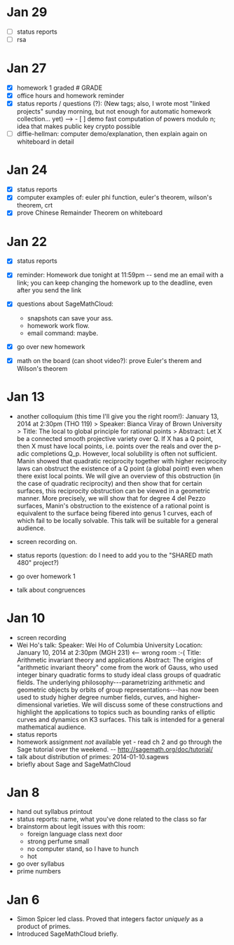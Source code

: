 # Jan 29

 - [ ] status reports
 - [ ] rsa

# Jan 27

 - [x] homework 1 graded
        # GRADE
 - [x] office hours and homework reminder
 - [x] status reports / questions (?):  (New tags; also, I wrote most "linked projects" sunday morning, but not enough for automatic homework collection... yet)
-->  - [ ] demo fast computation of powers modulo n; idea that makes public key crypto possible
 - [ ] diffie-hellman: computer demo/explanation, then explain again on whiteboard in detail

# Jan 24

 - [x] status reports
 - [x] computer examples of: euler phi function, euler's theorem, wilson's theorem, crt
 - [x] prove Chinese Remainder Theorem on whiteboard

# Jan 22

 - [x] status reports
 - [x] reminder: Homework due tonight at 11:59pm -- send me an email with a link; you can keep changing the homework up to the deadline, even after you send the link
 - [x] questions about SageMathCloud:
    - snapshots can save your ass.
    - homework work flow.
    - email command: maybe.
 - [x] go over new homework

 - [x] math on the board (can shoot video?): prove Euler's therem and Wilson's theorem



# Jan 13

 - another colloquium (this time I'll give you the right room!):
        January 13, 2014 at 2:30pm (THO 119)
        > Speaker:  Bianca Viray of Brown University
        > Title:  The local to global principle for rational points
        > Abstract:   Let X be a connected smooth projective variety over Q. If X has a Q point, then X must have local points, i.e. points over the reals and over the p-adic completions Q_p. However, local solubility is often not sufficient. Manin showed that quadratic reciprocity together with higher reciprocity laws can obstruct the existence of a Q point (a global point) even when there exist local points. We will give an overview of this obstruction (in the case of quadratic reciprocity) and then show that for certain surfaces, this reciprocity obstruction can be viewed in a geometric manner. More precisely, we will show that for degree 4 del Pezzo surfaces, Manin's obstruction to the existence of a rational point is equivalent to the surface being fibered into genus 1 curves, each of which fail to be locally solvable. This talk will be suitable for a general audience.

 - screen recording on.
 - status reports (question: do I need to add you to the "SHARED math 480" project?)
 - go over homework 1
 - talk about congruences

# Jan 10

 - screen recording
 - Wei Ho's talk:
          Speaker:  Wei Ho of Columbia University
          Location: January 10, 2014 at 2:30pm (MGH 231)  <-- wrong room :-(
          Title:    Arithmetic invariant theory and applications
          Abstract: The origins of "arithmetic invariant theory" come from the work of Gauss, who used integer binary quadratic forms to study ideal class groups of quadratic fields. The underlying philosophy---parametrizing arithmetic and geometric objects by orbits of group representations---has now been used to study higher degree number fields, curves, and higher-dimensional varieties. We will discuss some of these constructions and highlight the applications to topics such as bounding ranks of elliptic curves and dynamics on K3 surfaces.
          This talk is intended for a general mathematical audience.
 - status reports
 - homework assignment *not* available yet
       - read ch 2 and go through the Sage tutorial over the weekend. -- <http://sagemath.org/doc/tutorial/>
 - talk about distribution of primes: 2014-01-10.sagews
 - briefly about Sage and SageMathCloud

# Jan 8

 - hand out syllabus printout
 - status reports: name, what you've done related to the class so far
 - brainstorm about legit issues with this room:
     - foreign language class next door
     - strong perfume small
     - no computer stand, so I have to hunch
     - hot
 - go over syllabus
 - prime numbers


# Jan 6

 - Simon Spicer led class.  Proved that integers factor *uniquely* as a product of primes.
 - Introduced SageMathCloud briefly.

